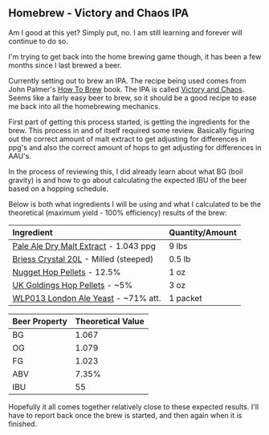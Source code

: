 ## Homebrew - Victory and Chaos IPA

Am I good at this yet? Simply put, no. I am still learning and forever will continue to do so.

I'm trying to get back into the home brewing game though, it has been a few months since I last brewed a beer.

Currently setting out to brew an IPA. The recipe being used comes from John Palmer's [How To Brew](http://www.howtobrew.com/) book. The IPA is called [Victory and Chaos](https://www.homebrewersassociation.org/homebrew-recipe/victory-and-chaos-ipa/). Seems like a fairly easy beer to brew, so it should be a good recipe to ease me back into all the homebrewing mechanics.

First part of getting this process started, is getting the ingredients for the brew. This process in and of itself required some review. Basically figuring out the correct amount of malt extract to get adjusting for differences in ppg's and also the correct amount of hops to get adjusting for differences in AAU's.

In the process of reviewing this, I did already learn about what BG (boil gravity) is and how to go about calculating the expected IBU of the beer based on a hopping schedule.

Below is both what ingredients I will be using and what I calculated to be the theoretical (maximum yield - 100% efficiency) results of the brew:

| Ingredient                                                   | Quantity/Amount |
| :----------------------------------------------------------- | :-------------- |
| [Pale Ale Dry Malt Extract](https://www.morebeer.com/products/pale-ale-dry-malt-extract-dme.html) - 1.043 ppg | 9 lbs           |
| [Briess Crystal 20L](https://www.morebeer.com/products/briess-caramel-20l-malt.html) - Milled (steeped) | 0.5 lb          |
| [Nugget Hop Pellets](https://www.morebeer.com/products/nugget-hops-pellets.html) - 12.5% | 1 oz            |
| [UK Goldings Hop Pellets](https://www.morebeer.com/products/uk-goldings-hops-pellets.html) - ~5% | 3 oz            |
| [WLP013 London Ale Yeast](https://www.morebeer.com/products/wlp013-london-ale-yeast-white-labs.html) - ~71% att. | 1 packet        |

| Beer Property | Theoretical Value |
| :------------ | :---------------- |
| BG            | 1.067             |
| OG            | 1.079             |
| FG            | 1.023             |
| ABV           | 7.35%             |
| IBU           | 55                |

Hopefully it all comes together relatively close to these expected results. I'll have to report back once the brew is started, and then again when it is finished.
